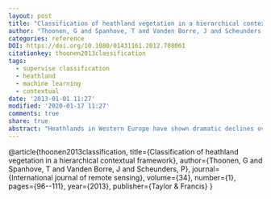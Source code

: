 ```yaml
---
layout: post
title: "Classification of heathland vegetation in a hierarchical contextual framework"
author: "Thoonen, G and Spanhove, T and Vanden Borre, J and Scheunders, P"
categories: reference
DOI: https://doi.org/10.1080/01431161.2012.708061
citationkey: thoonen2013classification
tags:
  - supervise classification
  - heathland
  - machine learning
  - contextual
date: '2013-01-01 11:27'
modified: '2020-01-17 11:27'
comments: true
share: true
abstract: "Heathlands in Western Europe have shown dramatic declines over the last century and therefore have been given a high conservation priority in the Habitats Directive of the European Union (EU). Accurate surveying and monitoring of heathland habitats is essential for appropriate conservation management, but the large heterogeneity of vegetation types within habitats as well as the occurrence of similar vegetation across habitat types hinders a straightforward, automated mapping based on aerial images. In such a case, a context-dependent classification algorithm is expected to be superior to traditional classification techniques. This article presents a novel approach to map the conservation status of heathland vegetation by using a hierarchical classification scheme that describes the structural dependencies in the field between the basic vegetation and the land-cover types that habitats are composed of. These dependency relationships are included as contextual information in the classification process, using a tree-structured Markov random field (TS-MRF) technique with a tree that reflects the hierarchy of the classification scheme. Results of this approach for a heathland area in Belgium were compared with results from more conventional classification approaches. Validation of the results showed that the structure of the scheme contained important spatial relationships, which were further reinforced by using the contextual classification strategy, especially for the most detailed level of the classification scheme. Accuracy increased and the classification results were more suitable for visual interpretation."
---
```

@article{thoonen2013classification,
  title={Classification of heathland vegetation in a hierarchical contextual framework},
  author={Thoonen, G and Spanhove, T and Vanden Borre, J and Scheunders, P},
  journal={International journal of remote sensing},
  volume={34},
  number={1},
  pages={96--111},
  year={2013},
  publisher={Taylor \& Francis}
}
